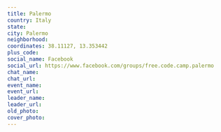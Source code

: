 ```yaml
---
title: Palermo
country: Italy
state: 
city: Palermo
neighborhood: 
coordinates: 38.11127, 13.353442
plus_code:
social_name: Facebook
social_url: https://www.facebook.com/groups/free.code.camp.palermo
chat_name:
chat_url:
event_name:
event_url:
leader_name:
leader_url:
old_photo: 
cover_photo:
---
```

